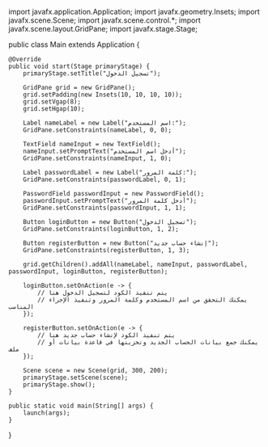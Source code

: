 import javafx.application.Application;
import javafx.geometry.Insets;
import javafx.scene.Scene;
import javafx.scene.control.*;
import javafx.scene.layout.GridPane;
import javafx.stage.Stage;

public class Main extends Application {

    @Override
    public void start(Stage primaryStage) {
        primaryStage.setTitle("تسجيل الدخول");

        GridPane grid = new GridPane();
        grid.setPadding(new Insets(10, 10, 10, 10));
        grid.setVgap(8);
        grid.setHgap(10);

        Label nameLabel = new Label("اسم المستخدم:");
        GridPane.setConstraints(nameLabel, 0, 0);

        TextField nameInput = new TextField();
        nameInput.setPromptText("أدخل اسم المستخدم");
        GridPane.setConstraints(nameInput, 1, 0);

        Label passwordLabel = new Label("كلمة المرور:");
        GridPane.setConstraints(passwordLabel, 0, 1);

        PasswordField passwordInput = new PasswordField();
        passwordInput.setPromptText("أدخل كلمة المرور");
        GridPane.setConstraints(passwordInput, 1, 1);

        Button loginButton = new Button("تسجيل الدخول");
        GridPane.setConstraints(loginButton, 1, 2);

        Button registerButton = new Button("إنشاء حساب جديد");
        GridPane.setConstraints(registerButton, 1, 3);

        grid.getChildren().addAll(nameLabel, nameInput, passwordLabel, passwordInput, loginButton, registerButton);

        loginButton.setOnAction(e -> {
            // يتم تنفيذ الكود لتسجيل الدخول هنا
            // يمكنك التحقق من اسم المستخدم وكلمة المرور وتنفيذ الإجراء المناسب
        });

        registerButton.setOnAction(e -> {
            // يتم تنفيذ الكود لإنشاء حساب جديد هنا
            // يمكنك جمع بيانات الحساب الجديد وتخزينها في قاعدة بيانات أو ملف
        });

        Scene scene = new Scene(grid, 300, 200);
        primaryStage.setScene(scene);
        primaryStage.show();
    }

    public static void main(String[] args) {
        launch(args);
    }
}
